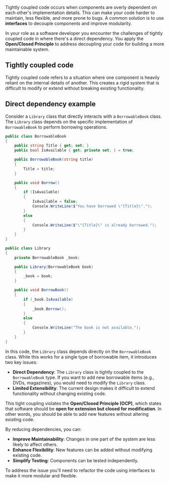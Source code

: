 Tightly coupled code occurs when components are overly dependent on each other's implementation details. This can make your code harder to maintain, less flexible, and more prone to bugs. A common solution is to use **interfaces** to decouple components and improve modularity.

In your role as a software developer you encounter the challenges of tightly coupled code in where there's a direct dependency. You apply the **Open/Closed Principle** to address decoupling your code for building a more maintainable system.

## Tightly coupled code

Tightly coupled code refers to a situation where one component is heavily reliant on the internal details of another. This creates a rigid system that is difficult to modify or extend without breaking existing functionality.

## Direct dependency example

Consider a `Library` class that directly interacts with a `BorrowableBook` class. The `Library` class depends on the specific implementation of `BorrowableBook` to perform borrowing operations.

```csharp
public class BorrowableBook
{
    public string Title { get; set; }
    public bool IsAvailable { get; private set; } = true;

    public BorrowableBook(string title)
    {
        Title = title;
    }

    public void Borrow()
    {
        if (IsAvailable)
        {
            IsAvailable = false;
            Console.WriteLine($"You have borrowed \"{Title}\".");
        }
        else
        {
            Console.WriteLine($"\"{Title}\" is already borrowed.");
        }
    }
}

public class Library
{
    private BorrowableBook _book;

    public Library(BorrowableBook book)
    {
        _book = book;
    }

    public void BorrowBook()
    {
        if (_book.IsAvailable)
        {
            _book.Borrow();
        }
        else
        {
            Console.WriteLine("The book is not available.");
        }
    }
}
```

In this code, the `Library` class depends directly on the `BorrowableBook` class. While this works for a single type of borrowable item, it introduces two key issues:

- **Direct Dependency**: The `Library` class is tightly coupled to the `BorrowableBook` type. If you want to add new borrowable items (e.g., DVDs, magazines), you would need to modify the `Library` class.
- **Limited Extensibility**: The current design makes it difficult to extend functionality without changing existing code.

This tight coupling violates the **Open/Closed Principle (OCP)**, which states that software should be **open for extension but closed for modification**. In other words, you should be able to add new features without altering existing code.

By reducing dependencies, you can:
- **Improve Maintainability**: Changes in one part of the system are less likely to affect others.
- **Enhance Flexibility**: New features can be added without modifying existing code.
- **Simplify Testing**: Components can be tested independently.

To address the issue you'll need to refactor the code using interfaces to make it more modular and flexible.
